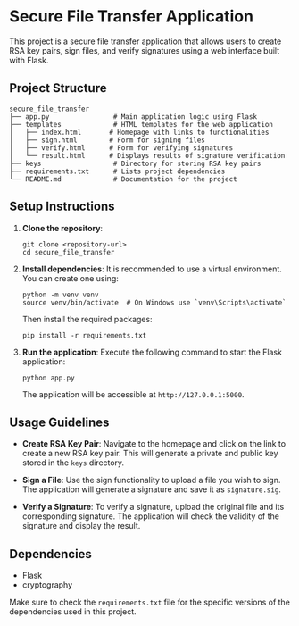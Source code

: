 # Secure File Transfer Application

This project is a secure file transfer application that allows users to create RSA key pairs, sign files, and verify signatures using a web interface built with Flask.

## Project Structure

```
secure_file_transfer
├── app.py                # Main application logic using Flask
├── templates             # HTML templates for the web application
│   ├── index.html       # Homepage with links to functionalities
│   ├── sign.html        # Form for signing files
│   ├── verify.html      # Form for verifying signatures
│   └── result.html      # Displays results of signature verification
├── keys                  # Directory for storing RSA key pairs
├── requirements.txt      # Lists project dependencies
└── README.md             # Documentation for the project
```

## Setup Instructions

1. **Clone the repository**:
   ```
   git clone <repository-url>
   cd secure_file_transfer
   ```

2. **Install dependencies**:
   It is recommended to use a virtual environment. You can create one using:
   ```
   python -m venv venv
   source venv/bin/activate  # On Windows use `venv\Scripts\activate`
   ```
   Then install the required packages:
   ```
   pip install -r requirements.txt
   ```

3. **Run the application**:
   Execute the following command to start the Flask application:
   ```
   python app.py
   ```
   The application will be accessible at `http://127.0.0.1:5000`.

## Usage Guidelines

- **Create RSA Key Pair**: Navigate to the homepage and click on the link to create a new RSA key pair. This will generate a private and public key stored in the `keys` directory.

- **Sign a File**: Use the sign functionality to upload a file you wish to sign. The application will generate a signature and save it as `signature.sig`.

- **Verify a Signature**: To verify a signature, upload the original file and its corresponding signature. The application will check the validity of the signature and display the result.

## Dependencies

- Flask
- cryptography

Make sure to check the `requirements.txt` file for the specific versions of the dependencies used in this project.